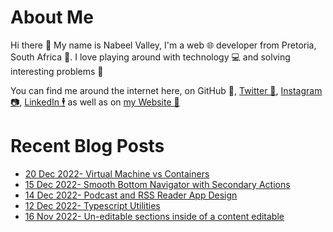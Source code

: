 # About Me

Hi there 👋 My name is Nabeel Valley, I'm a web 🌐 developer from Pretoria, South Africa 📍. I love playing around with technology 💻 and solving interesting problems 🔎

You can find me around the internet here, on GitHub 🐙, [Twitter 🐤](https://twitter.com/not_nabeel/), [Instagram 📷](https://www.instagram.com/nabeelvalley/), [LinkedIn 🕴](https://za.linkedin.com/in/nabeelvalley) as well as on [my Website 🎨](https://nabeelvalley.co.za/)

# Recent Blog Posts
<!-- BLOG-POST-LIST:START -->
- [20 Dec 2022- Virtual Machine vs Containers](https://nabeelvalley.co.za/blog/2022/20-12/vms-vs-containers-diagram/)
- [15 Dec 2022- Smooth Bottom Navigator with Secondary Actions](https://nabeelvalley.co.za/blog/2022/15-12/smooth-bottom-nav-with-actions/)
- [14 Dec 2022- Podcast and RSS Reader App Design](https://nabeelvalley.co.za/blog/2022/14-12/rss-podcast-app-design/)
- [12 Dec 2022- Typescript Utilities](https://nabeelvalley.co.za/blog/2022/13-12/typescript-utilities/)
- [16 Nov 2022- Un-editable sections inside of a content editable](https://nabeelvalley.co.za/blog/2022/16-11/uneditable-sections-inside-of-conteneditable/)<!-- BLOG-POST-LIST:END -->
